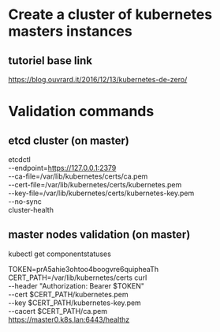 # Create a cluster of kubernetes masters instances

## tutoriel base link
https://blog.ouvrard.it/2016/12/13/kubernetes-de-zero/

# Validation commands

## etcd cluster (on master)
etcdctl \
  --endpoint=https://127.0.0.1:2379 \
  --ca-file=/var/lib/kubernetes/certs/ca.pem \
  --cert-file=/var/lib/kubernetes/certs/kubernetes.pem \
  --key-file=/var/lib/kubernetes/certs/kubernetes-key.pem \
  --no-sync \
  cluster-health

## master nodes validation (on master)
kubectl get componentstatuses

TOKEN=prA5ahie3ohtoo4boogvre6quipheaTh
CERT_PATH=/var/lib/kubernetes/certs
curl \
  --header "Authorization: Bearer $TOKEN" \
  --cert $CERT_PATH/kubernetes.pem \
  --key $CERT_PATH/kubernetes-key.pem \
  --cacert $CERT_PATH/ca.pem \
  https://master0.k8s.lan:6443/healthz

